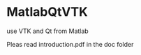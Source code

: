 MatlabQtVTK
===========

use VTK and Qt from Matlab 

Pleas read introduction.pdf in the doc folder
